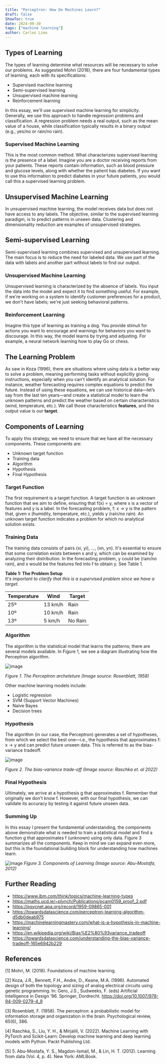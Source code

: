 ```yaml
---
title: "Perceptron: How Do Machines Learn?"
draft: false
ShowToc: true
date: 2024-09-30
tags: ["machine learning"]
author: Carlos Lima
---
```



## Types of Learning
The types of learning determine what resources will be necessary to solve our problems. As suggested  Mohri (2018), there are four fundamental types of learning, each with its specifications:

- Supervised machine learning
- Semi-supervised learning
- Unsupervised machine learning
- Reinforcement learning

In this essay, we'll use supervised machine learning for simplicity. Generally, we use this approach to handle regression problems and classification. A regression problem needs a real output, such as the mean value of a house, while classification typically results in a binary output (e.g., yes/no or rain/no rain).

### Supervised Machine Learning
This is the most common method. What characterizes supervised learning is the presence of a label. Imagine you are a doctor receiving reports from your patients. These reports contain information, such as blood pressure and glucose levels, along with whether the patient has diabetes. If you want to use this information to predict diabetes in your future patients, you would call this a supervised learning problem.

## Unsupervised Machine Learning
In unsupervised machine learning, the model receives data but does not have access to any labels. The objective, similar to the supervised learning paradigm, is to predict patterns in unseen data. Clustering and dimensionality reduction are examples of unsupervised strategies.

## Semi-supervised Learning
Semi-supervised learning combines supervised and unsupervised learning. The main focus is to reduce the need for labeled data. We use part of the data with labels and another part without labels to find our output.

### Unsupervised Machine Learning
Unsupervised learning is characterized by the absence of labels. You input the data into the model and expect it to find something useful. For example, if we're working on a system to identify customer preferences for a product, we don't have labels; we're just seeking behavioral patterns.

### Reinforcement Learning
Imagine this type of learning as training a dog. You provide stimuli for actions you want to encourage and warnings for behaviors you want to discourage. In this way, the model learns by trying and adjusting. For example, a neural network learning how to play Go or chess.

## The Learning Problem
As saw in Koza (1996), there are situations where using data is a better way to solve a problem, meaning performing tasks without explicitly giving instructions, especially when you can't identify an analytical solution. For instance, weather forecasting requires complex equations to predict the future. Instead of using these equations, we can use historical data—let’s say from the last ten years—and create a statistical model to learn the unknown patterns and predict the weather based on certain characteristics (wind, temperature, etc.). We call those characteristics **features**, and the output value is our **target**.

## Components of Learning
To apply this strategy, we need to ensure that we have all the necessary components. These components are:

- Unknown target function
- Training data
- Algorithm
- Hypothesis
- Final Hypothesis

### Target Function
The first requirement is a target function. A target function is an unknown function that we aim to define, ensuring that f(x) = y, where x is a vector of features and y is a label. In the forecasting problem, f: x → y is the pattern that, given x (humidity, temperature, etc.), yields y (rain/no rain). An unknown target function indicates a problem for which no analytical solution exists.

### Training Data
The training data consists of pairs (xi, yi), ..., (xn, yn). It's essential to ensure that some correlation exists between x and y, which can be examined by analyzing their distribution. In the forecasting problem, y could be (rain/no rain), and x would be the features fed into f to obtain y. See Table 1.

**Table 1: The Problem Setup**  
*It's important to clarify that this is a supervised problem since we have a target.*

| Temperature | Wind    | Target  |
|-------------|---------|---------|
| 25º        | 13 km/h | Rain    |
| 10º        | 10 km/h | Rain    |
| 13º        | 5 km/h  | No Rain |

### Algorithm
The algorithm is the statistical model that learns the patterns; there are several models available. In Figure 1, we see a diagram illustrating how the Perceptron algorithm.

![image](https://github.com/user-attachments/assets/75c8112f-83bb-4068-992e-c630feb21938)

*Figure 1. The Perceptron archeteture (Image source: Rosenblatt, 1958)*

Other machine learning models include:

- Logistic regression
- SVM (Support Vector Machines)
- Naive Bayes
- Decision trees

### Hypothesis
The algorithm (in our case, the Perceptron) generates a set of hypotheses, from which we select the best one—i.e., the hypothesis that approximates f: x → y and can predict future unseen data. This is referred to as the bias-variance tradeoff.

![image](https://github.com/user-attachments/assets/8345a145-964b-4fbd-83cd-8a4cd1569988)

*Figure 2. The bias-variance trade-off (Image source: Raschka et. al 2022)*

### Final Hypothesis
Ultimately, we arrive at a hypothesis g that approximates f. Remember that originally we don't know f. However, with our final hypothesis, we can validate its accuracy by testing it against future unseen data.

### Summing Up
In this essay I present the fundamental understanding, the components above demonstrate what is needed to train a statistical model and find a function g that approximates f (unknown) using only data. Figure 3 summarizes all the components. Keep in mind we can expand even more, but this is the foundational building block for understanding how machines learn.

![image](https://github.com/user-attachments/assets/a7357835-00d7-4178-87f1-af3cbcedc5e0)
_Figure 3. Components of Learning (Image source: Abu-Mostafa, 2012)_

## Further Reading
- https://www.ibm.com/think/topics/machine-learning-types
- https://maths.ucd.ie/~plynch/Publications/pcam0159_proof_2.pdf
- https://psycnet.apa.org/record/1959-09865-001
- https://towardsdatascience.com/perceptron-learning-algorithm-d5db0deab975
- https://machinelearningmastery.com/what-is-a-hypothesis-in-machine-learning/
- https://en.wikipedia.org/wiki/Bias%E2%80%93variance_tradeoff
- https://towardsdatascience.com/understanding-the-bias-variance-tradeoff-165e6942b229

## References
[1] Mohri, M. (2018). Foundations of machine learning.

[2] Koza, J.R., Bennett, F.H., Andre, D., Keane, M.A. (1996). Automated design of both the topology and sizing of analog electrical circuits using genetic programming. In: Gero, J.S., Sudweeks, F. (eds) Artificial Intelligence in Design ’96. Springer, Dordrecht. https://doi.org/10.1007/978-94-009-0279-4_9

[3] Rosenblatt, F. (1958). The perceptron: a probabilistic model for information storage and organization in the brain. Psychological review, 65(6), 386.

[4] Raschka, S., Liu, Y. H., & Mirjalili, V. (2022). Machine Learning with PyTorch and Scikit-Learn: Develop machine learning and deep learning models with Python. Packt Publishing Ltd.

[5] 5. Abu-Mostafa, Y. S., Magdon-Ismail, M., & Lin, H. T. (2012). Learning from data (Vol. 4, p. 4). New York: AMLBook.

